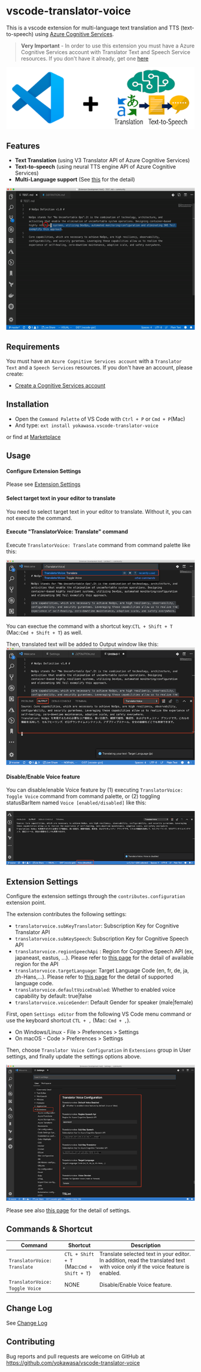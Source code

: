 # vscode-translator-voice

This is a vscode extension for multi-language text translation and TTS (text-to-speech) using [Azure Cognitive Services](https://azure.microsoft.com/en-us/services/cognitive-services/).

> **Very Important** - In order to use this extension you must have a Azure Cognitive Services account with Translator Text and Speech Service resources. If you don't have it already, get one [here](https://docs.microsoft.com/en-us/azure/cognitive-services/cognitive-services-apis-create-account)

![](assets/vscode-translator-voice.png)

## Features

- **Text Translation** (using V3 Translator API of Azure Cognitive Services)
- **Text-to-speech** (using neural TTS engine API of Azure Cognitive Services)
- **Multi-Language support** (See [this](https://docs.microsoft.com/en-us/azure/cognitive-services/translator/language-support#translation) for the detail)

![](assets/video-vscode-translator-voice.gif)

## Requirements

You must have an `Azure Cognitive Services account` with a `Translator Text` and a `Speech Services` resources.
If you don't have an account, please create:
- [Create a Cognitive Services account](https://docs.microsoft.com/en-us/azure/cognitive-services/cognitive-services-apis-create-account)

## Installation
- Open the `Command Palette` of VS Code with `Ctrl + P` or `Cmd + P`(Mac)
- And type: `ext install yokawasa.vscode-translator-voice`

or find at [Marketplace](https://marketplace.visualstudio.com/items?itemName=yokawasa.vscode-translator-voice)

## Usage
#### Configure Extension Settings
Please see [Extension Settings](#extension-settings)

#### Select target text in your editor to translate 
You need to select target text in your editor to translate. Without it, you can not execute the command.

#### Execute "TranslatorVoice: Translate" command
Execute `TranslatorVoice: Translate` command from command palette like this:

![](assets/command-translate.png)

You can exectue the command with a shortcut key:`CTL + Shift + T` (Mac:`Cmd + Shift + T`) as well.

Then, translated text will be added to Output window like this:
![](assets/translation-output.png) 


#### Disable/Enable Voice feature
You can disable/enable Voice feature by (1) executing `TranslatorVoice: Toggle Voice` command from command palette, or (2) toggling statusBarItem named `Voice [enabled/disabled]` like this:

![](assets/toggle-voice.png)

## Extension Settings

Configure the extension settings through the `contributes.configuration` extension point.

The extension contributes the following settings:

* `translatorvoice.subKeyTranslator`: Subscription Key for Cognitive Translator API
* `translatorvoice.subKeySpeech`: Subscription Key for Cognitive Speech API
* `translatorvoice.regionSpeechApi` : Region for Cognitive Speech API (ex, japaneast, eastus, ...). Please refer to [this page](https://docs.microsoft.com/en-us/azure/cognitive-services/speech-service/rest-text-to-speech) for the detail of available region for the API
* `translatorvoice.targetLanguage`: Target Language Code (en, fr, de, ja, zh-Hans,...). Please refer to [this page](https://docs.microsoft.com/en-us/azure/cognitive-services/translator/language-support#translation) for the detail of supported language code. 
* `translatorvoice.defaultVoiceEnabled`: Whether to enabled voice capability by default: true|false
* `translatorvoice.voiceGender`: Default Gender for speaker (male|female)

First, open `Settings editor` from the following VS Code menu command or use the keyboard shortcut `CTL + ,` (Mac: `Cmd + ,`).
- On Windows/Linux - File > Preferences > Settings
- On macOS - Code > Preferences > Settings

Then, choose `Translator Voice Configuration` in `Extensions` group in User settings, and finally update the settings options above.

![](assets/contribution-configurations.png)

Please see also [this page](https://code.visualstudio.com/docs/getstarted/settings) for the detail of settings.

## Commands & Shortcut

| Command | Shortcut | Description |
| --- | --- | --- |
| `TranslatorVoice: Translate` | `CTL + Shift + T`<br> (Mac:`Cmd + Shift + T`) | Translate selected text in your editor. In addition, read the translated text with voice only if the voice feature is enabled. | 
| `TranslatorVoice: Toggle Voice` | NONE | Disable/Enable Voice feature. | 

## Change Log
See [Change Log](CHANGELOG.md)

## Contributing

Bug reports and pull requests are welcome on GitHub at https://github.com/yokawasa/vscode-translator-voice